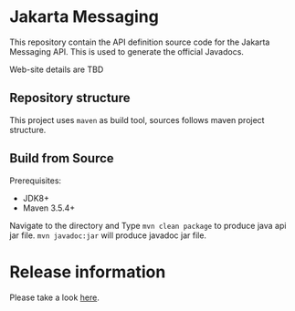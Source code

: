 # Jakarta Messaging

This repository contain the API definition source code for the Jakarta Messaging API. This is used  to generate the official Javadocs.

Web-site details are TBD

## Repository structure

This project uses `maven` as build tool, sources follows maven project structure.

## Build from Source

Prerequisites:

* JDK8+
* Maven 3.5.4+

Navigate to the directory and Type `mvn clean package` to produce java api jar file. `mvn javadoc:jar` will produce javadoc jar file.

# Release information

Please take a look [here](https://jakarta.ee/specifications/messaging/).
